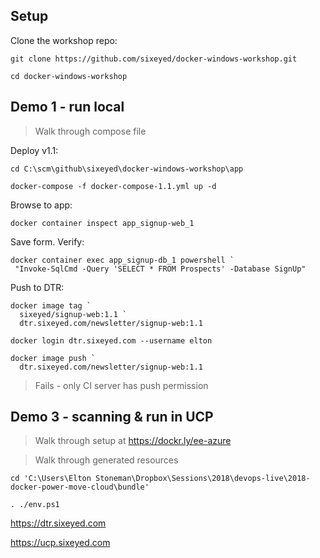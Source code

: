 ## Setup

Clone the workshop repo:

```
git clone https://github.com/sixeyed/docker-windows-workshop.git

cd docker-windows-workshop
```

## Demo 1 - run local

> Walk through compose file

Deploy v1.1:

```
cd C:\scm\github\sixeyed\docker-windows-workshop\app

docker-compose -f docker-compose-1.1.yml up -d
``` 

Browse to app:

```
docker container inspect app_signup-web_1
```

Save form. Verify:

```
docker container exec app_signup-db_1 powershell `
 "Invoke-SqlCmd -Query 'SELECT * FROM Prospects' -Database SignUp"
```

Push to DTR:

```
docker image tag `
  sixeyed/signup-web:1.1 `
  dtr.sixeyed.com/newsletter/signup-web:1.1

docker login dtr.sixeyed.com --username elton

docker image push `
  dtr.sixeyed.com/newsletter/signup-web:1.1
```

> Fails - only CI server has push permission


## Demo 3 - scanning & run in UCP

> Walk through setup at https://dockr.ly/ee-azure

> Walk through generated resources

```
cd 'C:\Users\Elton Stoneman\Dropbox\Sessions\2018\devops-live\2018-docker-power-move-cloud\bundle'

. ./env.ps1
```

https://dtr.sixeyed.com

https://ucp.sixeyed.com